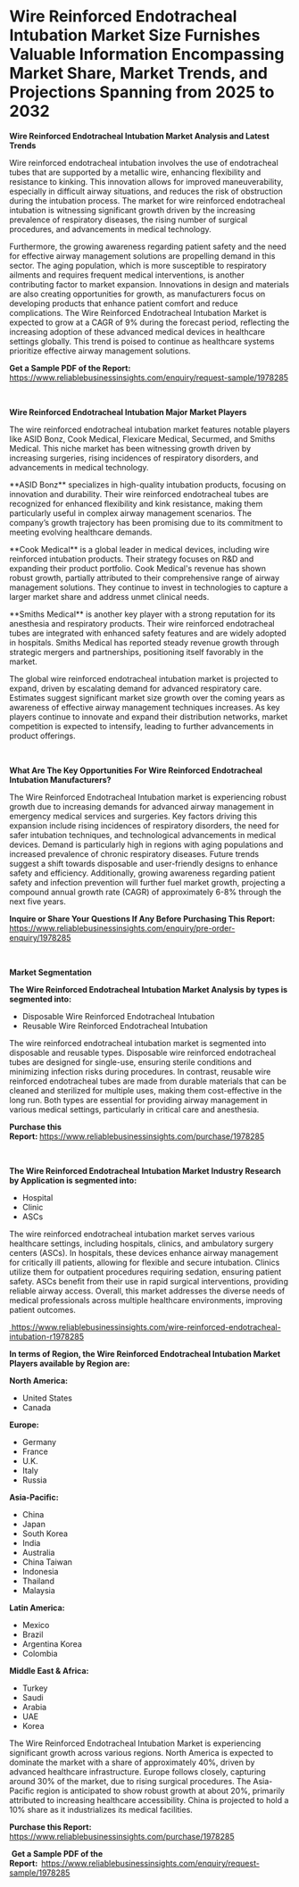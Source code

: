 <p><h1>Wire Reinforced Endotracheal Intubation Market Size Furnishes Valuable Information Encompassing Market Share, Market Trends, and Projections Spanning from 2025 to 2032</h1></p><p><strong>Wire Reinforced Endotracheal Intubation Market Analysis and Latest Trends</strong></p>
<p><p>Wire reinforced endotracheal intubation involves the use of endotracheal tubes that are supported by a metallic wire, enhancing flexibility and resistance to kinking. This innovation allows for improved maneuverability, especially in difficult airway situations, and reduces the risk of obstruction during the intubation process. The market for wire reinforced endotracheal intubation is witnessing significant growth driven by the increasing prevalence of respiratory diseases, the rising number of surgical procedures, and advancements in medical technology.</p><p>Furthermore, the growing awareness regarding patient safety and the need for effective airway management solutions are propelling demand in this sector. The aging population, which is more susceptible to respiratory ailments and requires frequent medical interventions, is another contributing factor to market expansion. Innovations in design and materials are also creating opportunities for growth, as manufacturers focus on developing products that enhance patient comfort and reduce complications. The Wire Reinforced Endotracheal Intubation Market is expected to grow at a CAGR of 9% during the forecast period, reflecting the increasing adoption of these advanced medical devices in healthcare settings globally. This trend is poised to continue as healthcare systems prioritize effective airway management solutions.</p></p>
<p><strong>Get a Sample PDF of the Report:&nbsp;</strong> <a href="https://www.reliablebusinessinsights.com/enquiry/request-sample/1978285?utm_campaign=1091&utm_medium=2&utm_source=Github&utm_content=ia&utm_term=16042025&utm_id=wire-reinforced-endotracheal-intubation">https://www.reliablebusinessinsights.com/enquiry/request-sample/1978285</a></p>
<p>&nbsp;</p>
<p><strong>Wire Reinforced Endotracheal Intubation Major Market Players</strong></p>
<p><p>The wire reinforced endotracheal intubation market features notable players like ASID Bonz, Cook Medical, Flexicare Medical, Securmed, and Smiths Medical. This niche market has been witnessing growth driven by increasing surgeries, rising incidences of respiratory disorders, and advancements in medical technology.</p><p>**ASID Bonz** specializes in high-quality intubation products, focusing on innovation and durability. Their wire reinforced endotracheal tubes are recognized for enhanced flexibility and kink resistance, making them particularly useful in complex airway management scenarios. The company’s growth trajectory has been promising due to its commitment to meeting evolving healthcare demands.</p><p>**Cook Medical** is a global leader in medical devices, including wire reinforced intubation products. Their strategy focuses on R&D and expanding their product portfolio. Cook Medical's revenue has shown robust growth, partially attributed to their comprehensive range of airway management solutions. They continue to invest in technologies to capture a larger market share and address unmet clinical needs.</p><p>**Smiths Medical** is another key player with a strong reputation for its anesthesia and respiratory products. Their wire reinforced endotracheal tubes are integrated with enhanced safety features and are widely adopted in hospitals. Smiths Medical has reported steady revenue growth through strategic mergers and partnerships, positioning itself favorably in the market.</p><p>The global wire reinforced endotracheal intubation market is projected to expand, driven by escalating demand for advanced respiratory care. Estimates suggest significant market size growth over the coming years as awareness of effective airway management techniques increases. As key players continue to innovate and expand their distribution networks, market competition is expected to intensify, leading to further advancements in product offerings.</p></p>
<p>&nbsp;</p>
<p><strong>What Are The Key Opportunities For Wire Reinforced Endotracheal Intubation Manufacturers?</strong></p>
<p><p>The Wire Reinforced Endotracheal Intubation market is experiencing robust growth due to increasing demands for advanced airway management in emergency medical services and surgeries. Key factors driving this expansion include rising incidences of respiratory disorders, the need for safer intubation techniques, and technological advancements in medical devices. Demand is particularly high in regions with aging populations and increased prevalence of chronic respiratory diseases. Future trends suggest a shift towards disposable and user-friendly designs to enhance safety and efficiency. Additionally, growing awareness regarding patient safety and infection prevention will further fuel market growth, projecting a compound annual growth rate (CAGR) of approximately 6-8% through the next five years.</p></p>
<p><strong>Inquire or Share Your Questions If Any Before Purchasing This Report:</strong> <a href="https://www.reliablebusinessinsights.com/enquiry/pre-order-enquiry/1978285?utm_campaign=1091&utm_medium=2&utm_source=Github&utm_content=ia&utm_term=16042025&utm_id=wire-reinforced-endotracheal-intubation">https://www.reliablebusinessinsights.com/enquiry/pre-order-enquiry/1978285</a></p>
<p>&nbsp;</p>
<p><strong>Market Segmentation</strong></p>
<p><strong>The Wire Reinforced Endotracheal Intubation Market Analysis by types is segmented into:</strong></p>
<p><ul><li>Disposable Wire Reinforced Endotracheal Intubation</li><li>Reusable Wire Reinforced Endotracheal Intubation</li></ul></p>
<p><p>The wire reinforced endotracheal intubation market is segmented into disposable and reusable types. Disposable wire reinforced endotracheal tubes are designed for single-use, ensuring sterile conditions and minimizing infection risks during procedures. In contrast, reusable wire reinforced endotracheal tubes are made from durable materials that can be cleaned and sterilized for multiple uses, making them cost-effective in the long run. Both types are essential for providing airway management in various medical settings, particularly in critical care and anesthesia.</p></p>
<p><strong>Purchase this Report:&nbsp;</strong><a href="https://www.reliablebusinessinsights.com/purchase/1978285?utm_campaign=1091&utm_medium=2&utm_source=Github&utm_content=ia&utm_term=16042025&utm_id=wire-reinforced-endotracheal-intubation">https://www.reliablebusinessinsights.com/purchase/1978285</a></p>
<p>&nbsp;</p>
<p><strong>The Wire Reinforced Endotracheal Intubation Market Industry Research by Application is segmented into:</strong></p>
<p><ul><li>Hospital</li><li>Clinic</li><li>ASCs</li></ul></p>
<p><p>The wire reinforced endotracheal intubation market serves various healthcare settings, including hospitals, clinics, and ambulatory surgery centers (ASCs). In hospitals, these devices enhance airway management for critically ill patients, allowing for flexible and secure intubation. Clinics utilize them for outpatient procedures requiring sedation, ensuring patient safety. ASCs benefit from their use in rapid surgical interventions, providing reliable airway access. Overall, this market addresses the diverse needs of medical professionals across multiple healthcare environments, improving patient outcomes.</p></p>
<p><a href="https://www.reliablebusinessinsights.com/wire-reinforced-endotracheal-intubation-r1978285?utm_campaign=1091&utm_medium=2&utm_source=Github&utm_content=ia&utm_term=16042025&utm_id=wire-reinforced-endotracheal-intubation">&nbsp;https://www.reliablebusinessinsights.com/wire-reinforced-endotracheal-intubation-r1978285</a></p>
<p><strong>In terms of Region, the Wire Reinforced Endotracheal Intubation Market Players available by Region are:</strong></p>
<p>
    <p> <strong> North America: </strong>
        <ul>
            <li>United States</li>
            <li>Canada</li>
        </ul>
        </p> 
    <p> <strong> Europe: </strong>
        <ul>
            <li>Germany</li>
            <li>France</li>
            <li>U.K.</li>
            <li>Italy</li>
            <li>Russia</li>
        </ul>
        </p> 
    <p> <strong> Asia-Pacific: </strong>
        <ul>
            <li>China</li>
            <li>Japan</li>
            <li>South Korea</li>
            <li>India</li>
            <li>Australia</li>
            <li>China Taiwan</li>
            <li>Indonesia</li>
            <li>Thailand</li>
            <li>Malaysia</li>
        </ul>
        </p> 
    <p> <strong> Latin America: </strong>
        <ul>
            <li>Mexico</li>
            <li>Brazil</li>
            <li>Argentina Korea</li>
            <li>Colombia</li>
        </ul>
        </p> 
    <p> <strong> Middle East & Africa: </strong>
        <ul>
            <li>Turkey</li>
            <li>Saudi</li>
            <li>Arabia</li>
            <li>UAE</li>
            <li>Korea</li>
        </ul>
    </p>
    </p>
<p><p>The Wire Reinforced Endotracheal Intubation Market is experiencing significant growth across various regions. North America is expected to dominate the market with a share of approximately 40%, driven by advanced healthcare infrastructure. Europe follows closely, capturing around 30% of the market, due to rising surgical procedures. The Asia-Pacific region is anticipated to show robust growth at about 20%, primarily attributed to increasing healthcare accessibility. China is projected to hold a 10% share as it industrializes its medical facilities.</p></p>
<p><strong>Purchase this Report: </strong><a href="https://www.reliablebusinessinsights.com/purchase/1978285?utm_campaign=1091&utm_medium=2&utm_source=Github&utm_content=ia&utm_term=16042025&utm_id=wire-reinforced-endotracheal-intubation">https://www.reliablebusinessinsights.com/purchase/1978285</a></p>
<p>&nbsp;<strong>Get a Sample PDF of the Report:&nbsp;&nbsp;</strong><a href="https://www.reliablebusinessinsights.com/enquiry/request-sample/1978285?utm_campaign=1091&utm_medium=2&utm_source=Github&utm_content=ia&utm_term=16042025&utm_id=wire-reinforced-endotracheal-intubation">https://www.reliablebusinessinsights.com/enquiry/request-sample/1978285</a></p>
<p><strong></strong></p>
<p><p></p><p></p><p></p></p>